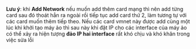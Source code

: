 **Lưu ý**: khi **Add Network** nếu muốn add thêm card mạng thì nên add từng card sau đó thoát hẳn ra ngoài rồi tiếp tục add card thứ 2, làm tương tự với các card muốn thêm tiếp theo. Nếu các card vmnet này được add cùng một lúc khi khởi tạo máy ảo thì sau này khi đặt IP cho các interface của máy ảo có thể xảy ra hiện tượng **đảo IP hai interface** rất khó chịu và khó khăn trong việc sửa lỗi

